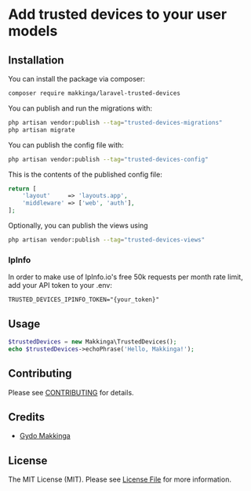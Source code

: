 # Add trusted devices to your user models

## Installation

You can install the package via composer:

```bash
composer require makkinga/laravel-trusted-devices
```

You can publish and run the migrations with:

```bash
php artisan vendor:publish --tag="trusted-devices-migrations"
php artisan migrate
```

You can publish the config file with:

```bash
php artisan vendor:publish --tag="trusted-devices-config"
```

This is the contents of the published config file:

```php
return [
    'layout'     => 'layouts.app',
    'middleware' => ['web', 'auth'],
];
```

Optionally, you can publish the views using

```bash
php artisan vendor:publish --tag="trusted-devices-views"
```

### IpInfo
In order to make use of IpInfo.io's free 50k requests per month rate limit, add your API token to your .env:

```dotenv
TRUSTED_DEVICES_IPINFO_TOKEN="{your_token}"
```

## Usage

```php
$trustedDevices = new Makkinga\TrustedDevices();
echo $trustedDevices->echoPhrase('Hello, Makkinga!');
```

## Contributing

Please see [CONTRIBUTING](CONTRIBUTING.md) for details.

## Credits

- [Gydo Makkinga](https://github.com/makkinga)

## License

The MIT License (MIT). Please see [License File](LICENSE.md) for more information.
